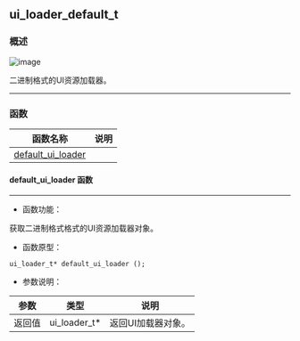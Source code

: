 ## ui\_loader\_default\_t
### 概述
![image](images/ui_loader_default_t_0.png)


 二进制格式的UI资源加载器。




----------------------------------
### 函数
<p id="ui_loader_default_t_methods">

| 函数名称 | 说明 | 
| -------- | ------------ | 
| <a href="#ui_loader_default_t_default_ui_loader">default\_ui\_loader</a> |  |
#### default\_ui\_loader 函数
-----------------------

* 函数功能：

> <p id="ui_loader_default_t_default_ui_loader">
 获取二进制格式格式的UI资源加载器对象。





* 函数原型：

```
ui_loader_t* default_ui_loader ();
```

* 参数说明：

| 参数 | 类型 | 说明 |
| -------- | ----- | --------- |
| 返回值 | ui\_loader\_t* | 返回UI加载器对象。 |
